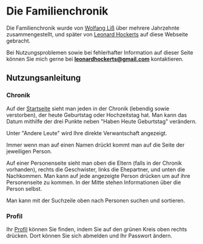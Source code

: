 # Die Familienchronik

Die Familienchronik wurde von [Wolfang Liß](/person/LI.15.51.02.0) über mehrere Jahrzehnte zusammengestellt, und später von [Leonard Hockerts](/person/HC.17.52.01.0) auf diese Webseite gebracht.

Bei Nutzungsproblemen sowie bei fehlerhafter Information auf dieser Seite können Sie mich gerne bei **leonardhockerts@gmail.com** kontaktieren.

## Nutzungsanleitung

### Chronik

Auf der [Startseite](/) sieht man jeden in der Chronik (lebendig sowie verstorben), der heute Geburtstag oder Hochzeitstag hat. Man kann das Datum mithilfe der drei Punkte neben "Haben Heute Geburtstag" verändern.

Unter "Andere Leute" wird Ihre direkte Verwantschaft angezeigt.

Immer wenn man auf einen Namen drückt kommt man auf die Seite der jeweiligen Person.

Auf einer Personenseite sieht man oben die Eltern (falls in der Chronik vorhanden), rechts die Geschwister, links die Ehepartner, und unten die Nachkommen. Man kann auf jede angezeigte Person drücken um auf ihre Personenseite zu kommen. In der Mitte stehen Informationen über die Person selbst.

Man kann mit der Suchzeile oben nach Personen suchen und sortieren.

### Profil

Ihr [Profil](/profile) können Sie finden, indem Sie auf den grünen Kreis oben rechts drücken. Dort können Sie sich abmelden und Ihr Passwort ändern.
